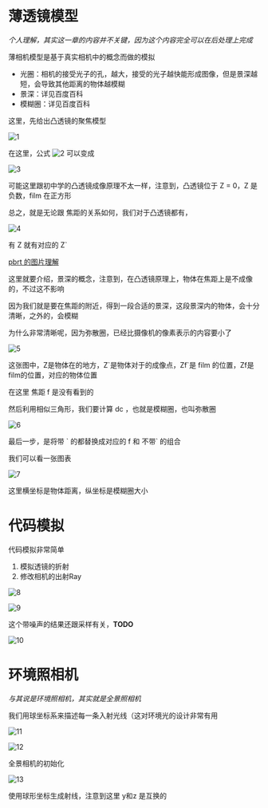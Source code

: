 ﻿# 薄透镜模型
*个人理解，其实这一章的内容并不关键，因为这个内容完全可以在后处理上完成*

薄相机模型是基于真实相机中的概念而做的模拟

- 光圈：相机的接受光子的孔，越大，接受的光子越快能形成图像，但是景深越短，会导致其他距离的物体越模糊
- 景深：详见百度百科
- 模糊圈：详见百度百科

这里，先给出凸透镜的聚焦模型

![1](06_02/1.png)

在这里，公式 ![2](06_02/2.png) 可以变成 

![3](06_02/3.png)

可能这里跟初中学的凸透镜成像原理不太一样，注意到，凸透镜位于 Z = 0，Z 是负数，film 在正方形

总之，就是无论跟 焦距的关系如何，我们对于凸透镜都有，

![4](06_02/4.png)

有 Z 就有对应的 Z`

[pbrt 的图片理解](http://www.pbr-book.org/3ed-2018/Camera_Models/Projective_Camera_Models.html#fig:dof-images)

这里就要介绍，景深的概念，注意到，在凸透镜原理上，物体在焦距上是不成像的，不过这不影响

因为我们就是要在焦距的附近，得到一段合适的景深，这段景深内的物体，会十分清晰，之外的，会模糊

为什么非常清晰呢，因为弥散圈，已经比摄像机的像素表示的内容要小了

![5](06_02/5.png)

这张图中，Z是物体在的地方，Z\`是物体对于的成像点，Zf\`是 film 的位置，Zf是film的位置，对应的物体位置

在这里 焦距 f 是没有看到的

然后利用相似三角形，我们要计算 dc ，也就是模糊圈，也叫弥散圈

![6](06_02/6.png)

最后一步，是将带 \` 的都替换成对应的 f 和 不带\` 的组合

我们可以看一张图表

![7](06_02/7.png)

这里横坐标是物体距离，纵坐标是模糊圈大小

# 代码模拟

代码模拟非常简单

1. 模拟透镜的折射
2. 修改相机的出射Ray

![8](06_02/8.png)

![9](06_02/9.png)

这个带噪声的结果还跟采样有关，**TODO**

![10](06_02/10.png)

# 环境照相机

*与其说是环境照相机，其实就是全景照相机*

我们用球坐标系来描述每一条入射光线（这对环境光的设计非常有用

![11](06_02/11.png)

![12](06_02/12.png)

全景相机的初始化

![13](06_02/13.png)

使用球形坐标生成射线，注意到这里 y和z 是互换的

